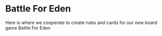 # Battle For Eden

Here is where we cooperate to create rules and cards for our new board game Battle For Eden

